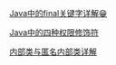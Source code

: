 [Java中的final关键字详解😁](https://blog.csdn.net/qq_35427589/article/details/124211340)

[Java中的四种权限修饰符](https://blog.csdn.net/qq_35427589/article/details/124212041)

[内部类与匿名内部类详解](https://blog.csdn.net/qq_35427589/article/details/124212864)

